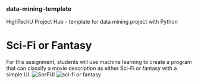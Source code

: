 ### data-mining-template
HighTechU Project Hub - template for data mining project with Python

# Sci-Fi or Fantasy
For this assignment, students will use machine learning to create a program that can classify a movie description as either Sci-Fi or fantasy with a simple UI.
![SorFUI](https://user-images.githubusercontent.com/45152371/87979827-804ac180-ca87-11ea-9ddd-ed7e340d9685.gif)
![sci-fi or fantasy](https://user-images.githubusercontent.com/45152371/87735359-25188680-c78a-11ea-83bf-fb11884686bf.png)
